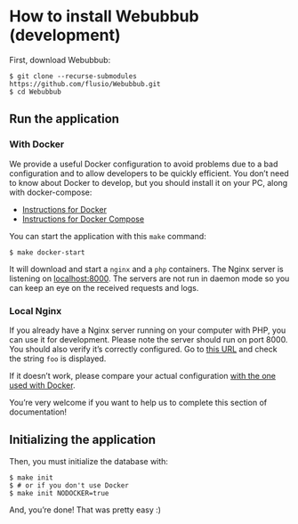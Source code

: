 # How to install Webubbub (development)

First, download Webubbub:

```console
$ git clone --recurse-submodules https://github.com/flusio/Webubbub.git
$ cd Webubbub
```

## Run the application

### With Docker

We provide a useful Docker configuration to avoid problems due to a bad
configuration and to allow developers to be quickly efficient. You don’t need
to know about Docker to develop, but you should install it on your PC, along
with docker-compose:

- [Instructions for Docker](https://docs.docker.com/engine/install/)
- [Instructions for Docker Compose](https://docs.docker.com/compose/install/)

You can start the application with this `make` command:

```console
$ make docker-start
```

It will download and start a `nginx` and a `php` containers. The Nginx server
is listening on [localhost:8000](http://localhost:8000). The servers are not
run in daemon mode so you can keep an eye on the received requests and logs.

### Local Nginx

If you already have a Nginx server running on your computer with PHP, you can
use it for development. Please note the server should run on port 8000. You
should also verify it’s correctly configured. Go to [this URL](http://localhost:8000/dummy-subscriber?hub.challenge=foo)
and check the string `foo` is displayed.

If it doesn’t work, please compare your actual configuration [with the one used
with Docker](../docker/nginx.conf).

You’re very welcome if you want to help us to complete this section of
documentation!

## Initializing the application

Then, you must initialize the database with:

```console
$ make init
$ # or if you don't use Docker
$ make init NODOCKER=true
```

And, you’re done! That was pretty easy :)

